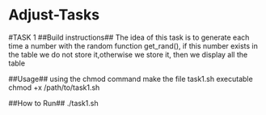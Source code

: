 # Adjust-Tasks
#TASK 1 
##Build instructions##
The idea of this task is to generate each time a number with the random function get_rand(),
if this number exists in the table we do not store it,otherwise we store it, then we display all the table

##Usage##
using the chmod command make the file task1.sh executable
chmod +x /path/to/task1.sh


##How to Run##
./task1.sh
